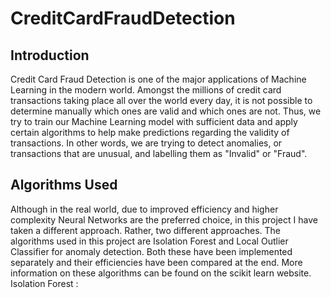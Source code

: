 # CreditCardFraudDetection

## Introduction

Credit Card Fraud Detection is one of the major applications of Machine Learning in the modern world. Amongst the millions of credit card transactions taking place all over the world every day, it is not possible to determine manually which ones are valid and which ones are not. Thus, we try to train our Machine Learning model with sufficient data and apply certain algorithms to help make predictions regarding the validity of transactions. In other words, we are trying to detect anomalies, or transactions that are unusual, and labelling them as "Invalid" or "Fraud".

## Algorithms Used

Although in the real world, due to improved efficiency and higher complexity Neural Networks are the preferred choice, in this project I have taken a different approach. Rather, two different approaches. The algorithms used in this project are Isolation Forest and Local Outlier Classifier for anomaly detection. Both these have been implemented separately and their efficiencies have been compared at the end. More information on these algorithms can be found on the scikit learn website.
Isolation Forest :  

<!--stackedit_data:
eyJoaXN0b3J5IjpbLTkyNDk0OTU4MywtMTkwMzU0ODU4XX0=
-->